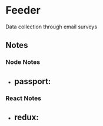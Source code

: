# Feeder

Data collection through email surveys

## Notes

### Node Notes

- passport:
  -

### React Notes

- redux:
  -
